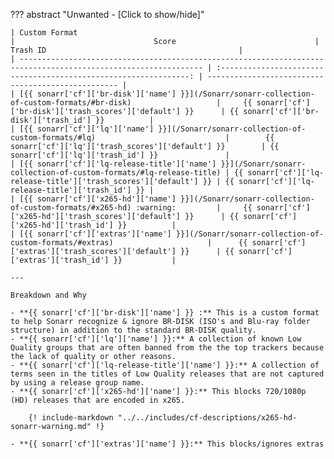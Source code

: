 ??? abstract "Unwanted - [Click to show/hide]"

    | Custom Format                                                                                                   |                               Score                               | Trash ID                                           |
    | --------------------------------------------------------------------------------------------------------------- | :---------------------------------------------------------------: | -------------------------------------------------- |
    | [{{ sonarr['cf']['br-disk']['name'] }}](/Sonarr/sonarr-collection-of-custom-formats/#br-disk)                   |     {{ sonarr['cf']['br-disk']['trash_scores']['default'] }}      | {{ sonarr['cf']['br-disk']['trash_id'] }}          |
    | [{{ sonarr['cf']['lq']['name'] }}](/Sonarr/sonarr-collection-of-custom-formats/#lq)                             |        {{ sonarr['cf']['lq']['trash_scores']['default'] }}        | {{ sonarr['cf']['lq']['trash_id'] }}               |
    | [{{ sonarr['cf']['lq-release-title']['name'] }}](/Sonarr/sonarr-collection-of-custom-formats/#lq-release-title) | {{ sonarr['cf']['lq-release-title']['trash_scores']['default'] }} | {{ sonarr['cf']['lq-release-title']['trash_id'] }} |
    | [{{ sonarr['cf']['x265-hd']['name'] }}](/Sonarr/sonarr-collection-of-custom-formats/#x265-hd) :warning:         |     {{ sonarr['cf']['x265-hd']['trash_scores']['default'] }}      | {{ sonarr['cf']['x265-hd']['trash_id'] }}          |
    | [{{ sonarr['cf']['extras']['name'] }}](/Sonarr/sonarr-collection-of-custom-formats/#extras)                     |      {{ sonarr['cf']['extras']['trash_scores']['default'] }}      | {{ sonarr['cf']['extras']['trash_id'] }}           |

    ---

    Breakdown and Why

    - **{{ sonarr['cf']['br-disk']['name'] }} :** This is a custom format to help Sonarr recognize & ignore BR-DISK (ISO's and Blu-ray folder structure) in addition to the standard BR-DISK quality.
    - **{{ sonarr['cf']['lq']['name'] }}:** A collection of known Low Quality groups that are often banned from the the top trackers because the lack of quality or other reasons.
    - **{{ sonarr['cf']['lq-release-title']['name'] }}:** A collection of terms seen in the titles of Low Quality releases that are not captured by using a release group name.
    - **{{ sonarr['cf']['x265-hd']['name'] }}:** This blocks 720/1080p (HD) releases that are encoded in x265.

        {! include-markdown "../../includes/cf-descriptions/x265-hd-sonarr-warning.md" !}

    - **{{ sonarr['cf']['extras']['name'] }}:** This blocks/ignores extras
